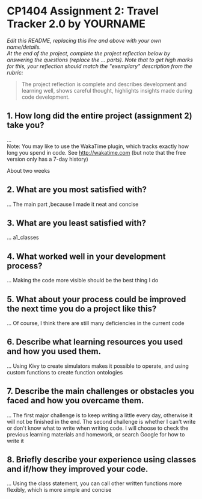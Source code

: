 # CP1404 Assignment 2: Travel Tracker 2.0 by YOURNAME

_Edit this README, replacing this line and above with your own name/details._  
_At the end of the project, complete the project reflection below by answering the questions (replace the ... parts)._
_Note that to get high marks for this, your reflection should match the "exemplary" description from the rubric:_

> The project reflection is complete and describes development and learning well, shows careful thought, highlights insights made during code development.


## 1. How long did the entire project (assignment 2) take you?
...  
Note: You may like to use the WakaTime plugin, which tracks exactly how long you spend in code. See http://wakatime.com (but note that the free version only has a 7-day history)


About two weeks
## 2. What are you most satisfied with?
...
The main part ,because I made it neat and concise
## 3. What are you least satisfied with?
...
a1_classes
## 4. What worked well in your development process?
...
Making the code more visible should be the best thing I  do
## 5. What about your process could be improved the next time you do a project like this?
...
Of course, I think there are still many deficiencies in the current code
## 6. Describe what learning resources you used and how you used them.
...
Using Kivy to create simulators makes it possible to operate, and using custom functions to create function ontologies
## 7. Describe the main challenges or obstacles you faced and how you overcame them.
... 
The first major challenge is to keep writing a little every day, otherwise it will not be finished in the end. 
The second challenge is whether I can't write or don't know what to write when writing code. I will choose to check 
the previous learning materials and homework, or search Google for how to write it
## 8. Briefly describe your experience using classes and if/how they improved your code.
...
Using the class statement, you can call other written functions more flexibly, which is more simple and concise